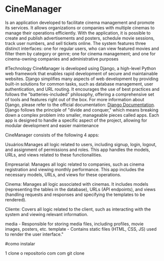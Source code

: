 # CineManager

 Is an application developed to facilitate cinema management and promote its services. It allows organizations or companies with multiple cinemas to manage their operations efficiently. With the application, it is possible to create and publish advertisements and posters, schedule movie sessions, track user numbers, and sell tickets online. The system features three distinct interfaces: one for regular users, who can view featured movies and filter them by category or genre; one for cinema management; and one for cinema-owning companies and administrative purposes

 #Technology
 CineManager is developed using Django, a high-level Python web framework that enables rapid development of secure and maintainable websites. Django simplifies many aspects of web development by providing built-in solutions for common tasks, such as database management, user authentication, and URL routing. It encourages the use of best practices and follows the "batteries-included" philosophy, offering a comprehensive set of tools and features right out of the box.
For more information about Django, please refer to the official documentation: [Django Documentation](https://docs.djangoproject.com/en/5.1/).
Django follows the principle of "divide and conquer," which means breaking down a complex problem into smaller, manageable pieces called apps. Each app is designed to handle a specific aspect of the project, allowing for modular development and easier maintenance

CineManager consists of the following 4 apps:

Usuários:Manages all logic related to users, including signup, login, logout, and assignment of permissions and roles. This app handles the models, URLs, and views related to these functionalities.

Empresarial:  Manages all logic related to companies, such as cinema registration and viewing monthly performance. This app includes the necessary models, URLs, and views for these operations.

Cinema: Manages all logic associated with cinemas. It includes models (representing the tables in the database), URLs (API endpoints), and views (handling requests and responses and specifying the templates to be rendered).

Cliente: Covers all logic related to the client, such as interacting with the system and viewing relevant information.


media -  Responsible for storing media files, including profiles, movie images, posters, etc.
template - Contains static files (HTML, CSS, JS) used to render the user interface."


#como instalar 

1 clone o repositorio com com git clone 





